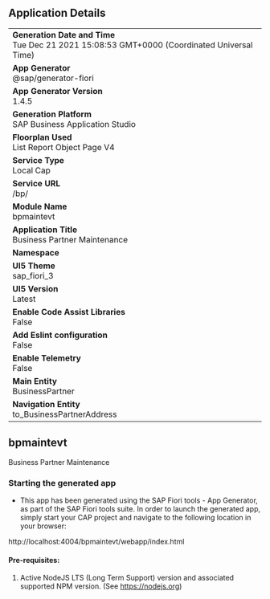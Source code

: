 ## Application Details
|               |
| ------------- |
|**Generation Date and Time**<br>Tue Dec 21 2021 15:08:53 GMT+0000 (Coordinated Universal Time)|
|**App Generator**<br>@sap/generator-fiori|
|**App Generator Version**<br>1.4.5|
|**Generation Platform**<br>SAP Business Application Studio|
|**Floorplan Used**<br>List Report Object Page V4|
|**Service Type**<br>Local Cap|
|**Service URL**<br>/bp/
|**Module Name**<br>bpmaintevt|
|**Application Title**<br>Business Partner Maintenance|
|**Namespace**<br>|
|**UI5 Theme**<br>sap_fiori_3|
|**UI5 Version**<br>Latest|
|**Enable Code Assist Libraries**<br>False|
|**Add Eslint configuration**<br>False|
|**Enable Telemetry**<br>False|
|**Main Entity**<br>BusinessPartner|
|**Navigation Entity**<br>to_BusinessPartnerAddress|

## bpmaintevt

Business Partner Maintenance

### Starting the generated app

-   This app has been generated using the SAP Fiori tools - App Generator, as part of the SAP Fiori tools suite.  In order to launch the generated app, simply start your CAP project and navigate to the following location in your browser:

http://localhost:4004/bpmaintevt/webapp/index.html

#### Pre-requisites:

1. Active NodeJS LTS (Long Term Support) version and associated supported NPM version.  (See https://nodejs.org)


